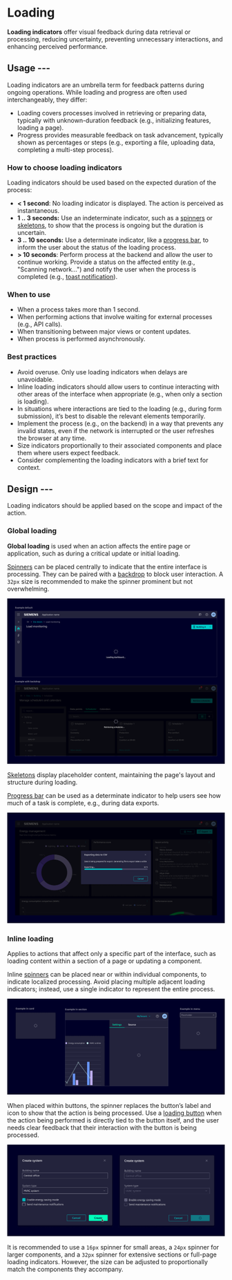 # Loading

**Loading indicators** offer visual feedback during data retrieval or processing, reducing uncertainty, preventing unnecessary interactions, and enhancing perceived performance.

## Usage ---

Loading indicators are an umbrella term for feedback patterns during ongoing operations.
While loading and progress are often used interchangeably, they differ:

- Loading covers processes involved in retrieving or preparing data, typically with unknown-duration feedback (e.g., initializing features, loading a page).
- Progress provides measurable feedback on task advancement, typically shown as percentages or steps (e.g., exporting a file, uploading data, completing a multi-step process).

### How to choose loading indicators

Loading indicators should be used based on the expected duration of the process:

- **< 1 second**: No loading indicator is displayed. The action is perceived as instantaneous.
- **1 .. 3 seconds:** Use an indeterminate indicator, such as a [spinners](../components/progress-indication/spinner.md) or [skeletons](../components/progress-indication/skeleton.md),
  to show that the process is ongoing but the duration is uncertain.
- **3 .. 10 seconds:** Use a determinate indicator, like a [progress bar](../components/progress-indication/progress-bar.md), to inform the user about the status of the loading process.
- **> 10 seconds**: Perform process at the backend and allow the user to continue working.
Provide a status on the affected entity (e.g., "Scanning network…") and notify the user when the process is completed
(e.g., [toast notification](../components/status-notifications/toast-notification.md)).

### When to use

- When a process takes more than 1 second.
- When performing actions that involve waiting for external processes (e.g., API calls).
- When transitioning between major views or content updates.
- When process is performed asynchronously.

### Best practices

- Avoid overuse. Only use loading indicators when delays are unavoidable.
- Inline loading indicators should allow users to continue interacting with other areas of
  the interface when appropriate (e.g., when only a section is loading).
- In situations where interactions are tied to the loading (e.g., during form submission), it’s best
  to disable the relevant elements temporarily.
- Implement the process (e.g., on the backend) in a way that prevents any invalid states,
  even if the network is interrupted or the user refreshes the browser at any time.
- Size indicators proportionally to their associated components and place them where users expect feedback.
- Consider complementing the loading indicators with a brief text for context.

## Design ---

Loading indicators should be applied based on the scope and impact of the action.

### Global loading

**Global loading** is used when an action affects the entire page or application, such as during a critical update or initial loading.

[Spinners](../components/progress-indication/spinner.md) can be placed centrally to indicate that the entire interface is processing.
They can be paired with a [backdrop](../patterns/backdrop.md) to block user interaction.
A `32px` size is recommended to make the spinner prominent but not overwhelming.

![Global loading - spinner](images/loading-global-spinner.png)

[Skeletons](../components/progress-indication/skeleton.md) display placeholder content, maintaining the page's layout and structure during loading.

[Progress bar](../components/progress-indication/progress-bar.md) can be used as a determinate indicator to help users see how much of a task is complete,
e.g., during data exports.

![Global loading - progress bar](images/loading-global-progress-bar.png)

### Inline loading

Applies to actions that affect only a specific part of the interface, such as loading content within a section of a page or updating a component.

Inline [spinners](../components/progress-indication/spinner.md) can be placed near or within individual components, to indicate localized processing.
Avoid placing multiple adjacent loading indicators; instead, use a single indicator to represent the entire process.

![Inline loading](images/loading-inline.png)

When placed within buttons, the spinner replaces the button’s label and icon to show that the action is being processed.
Use a [loading button](../components/progress-indication/spinner.md#loading-button)
when the action being performed is directly tied to the button itself, and the user needs clear feedback that their interaction with the button is being processed.

![Inline loading - loading button](images/loading-inline-button.png)

It is recommended to use a `16px` spinner for small areas, a `24px` spinner for larger components,
and a `32px` spinner for extensive sections or full-page loading indicators.
However, the size can be adjusted to proportionally match the components they accompany.
